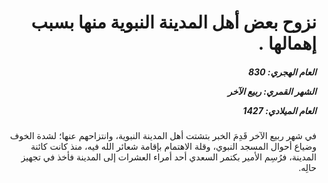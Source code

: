 <h1 dir="rtl">نزوح بعض أهل المدينة النبوية منها بسبب إهمالها .</h1>

<h5 dir="rtl">العام الهجري:  830

الشهر القمري: ربيع الآخر

العام الميلادي: 1427</h5>

<p dir="rtl">في شهر ربيع الآخر قَدِمَ الخبر بتشتت أهل المدينة النبوية، وانتزاحهم عنها؛ لشدة الخوف وضياع أحوال المسجد النبوي، وقلة الاهتمام بإقامة شعائر الله فيه، منذ كانت كائنة المدينة، فرُسِم الأمير بكتمر السعدي أحد أمراء العشرات إلى المدينة فأخذ في تجهيز حالِه.</p></br>
